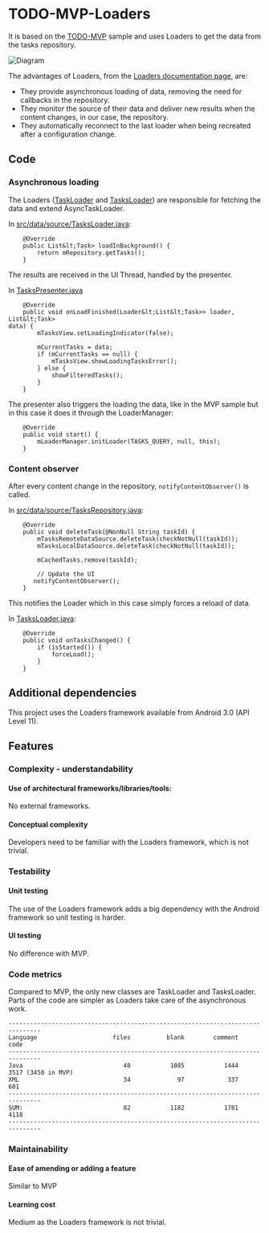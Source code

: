 # TODO-MVP-Loaders

It is based on the [TODO-MVP](https://github.com/googlesamples/android-architecture/tree/todo-mvp/todoapp) sample and uses Loaders to get the data from the tasks repository. 

<img src="https://github.com/googlesamples/android-architecture/wiki/images/mvp-loaders.png" alt="Diagram"/>

The advantages of Loaders, from the [Loaders documentation page](http://developer.android.com/guide/components/loaders.html), are:

  * They provide asynchronous loading of data, removing the need for callbacks in
the repository.
  * They monitor the source of their data and deliver new results when the content
changes, in our case, the repository.
  * They automatically reconnect to the last loader when being recreated after a
configuration change.

## Code

### Asynchronous loading

The Loaders ([TaskLoader](https://github.com/googlesamples/android-architecture/blob/todo-mvp-loaders/todoapp/app/src/main/java/com/example/android/architecture/blueprints/todoapp/data/source/TaskLoader.java) and [TasksLoader](https://github.com/googlesamples/android-architecture/blob/todo-mvp-loaders/todoapp/app/src/main/java/com/example/android/architecture/blueprints/todoapp/data/source/TasksLoader.java)) are responsible for fetching the data and extend AsyncTaskLoader. 

In [src/data/source/TasksLoader.java](https://github.com/googlesamples/android-architecture/blob/todo-mvp-loaders/todoapp/app/src/main/java/com/example/android/architecture/blueprints/todoapp/data/source/TasksLoader.java):


```
    @Override
    public List&lt;Task> loadInBackground() {
        return mRepository.getTasks();
    }
```
The results are received in the UI Thread, handled by the presenter.

In [TasksPresenter.java](https://github.com/googlesamples/android-architecture/blob/todo-mvp-loaders/todoapp/app/src/main/java/com/example/android/architecture/blueprints/todoapp/tasks/TasksPresenter.java)


```
    @Override
    public void onLoadFinished(Loader&lt;List&lt;Task>> loader, List&lt;Task>
data) {
        mTasksView.setLoadingIndicator(false);

        mCurrentTasks = data;
        if (mCurrentTasks == null) {
            mTasksView.showLoadingTasksError();
        } else {
            showFilteredTasks();
        }
    }
```
The presenter also triggers the loading the data, like in the MVP sample but in
this case it does it through the LoaderManager:


```
    @Override
    public void start() {
        mLoaderManager.initLoader(TASKS_QUERY, null, this);
    }
```
### Content observer

After every content change in the repository, <code>notifyContentObserver()</code> is called.

In [src/data/source/TasksRepository.java](https://github.com/googlesamples/android-architecture/blob/todo-mvp-loaders/todoapp/app/src/main/java/com/example/android/architecture/blueprints/todoapp/data/source/TasksRepository.java):


```
    @Override
    public void deleteTask(@NonNull String taskId) {
        mTasksRemoteDataSource.deleteTask(checkNotNull(taskId));
        mTasksLocalDataSource.deleteTask(checkNotNull(taskId));

        mCachedTasks.remove(taskId);

        // Update the UI
       notifyContentObserver();
    }
```
This notifies the Loader which in this case simply forces a reload of data.

In [TasksLoader.java](https://github.com/googlesamples/android-architecture/blob/todo-mvp-loaders/todoapp/app/src/main/java/com/example/android/architecture/blueprints/todoapp/data/source/TasksLoader.java):


```
    @Override
    public void onTasksChanged() {
        if (isStarted()) {
            forceLoad();
        }
    }
```
## Additional dependencies

This project uses the Loaders framework available from Android 3.0 (API Level
11).

## Features

### Complexity - understandability

#### Use of architectural frameworks/libraries/tools: 

No external frameworks. 

#### Conceptual complexity 

Developers need to be familiar with the Loaders framework, which is not
trivial.

### Testability

#### Unit testing

The use of the Loaders framework adds a big dependency with the Android
framework so unit testing is harder.

#### UI testing

No difference with MVP.

### Code metrics

Compared to MVP, the only new classes are TaskLoader and TasksLoader. Parts of
the code are simpler as Loaders take care of the asynchronous work. 


```
-------------------------------------------------------------------------------
Language                     files          blank        comment           code
-------------------------------------------------------------------------------
Java                            48           1085           1444           3517 (3450 in MVP)
XML                             34             97            337            601
-------------------------------------------------------------------------------
SUM:                            82           1182           1781           4118
-------------------------------------------------------------------------------

```
### Maintainability

#### Ease of amending or adding a feature

Similar to MVP

#### Learning cost

Medium as the Loaders framework is not trivial.

